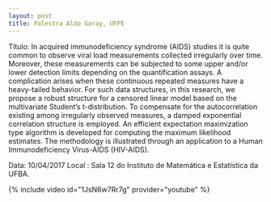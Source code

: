 ```yaml
---
layout: post
title: Palestra Aldo Garay, UFPE
---
```


Título:   In acquired immunodeficiency syndrome (AIDS) studies it is quite common to observe viral load measurements collected irregularly over time. Moreover, these measurements can be subjected to some upper and/or lower detection limits depending on the quantification assays. A complication arises when these continuous repeated measures have a heavy-tailed behavior. For such data structures, in this research, we propose a robust structure for a censored linear model based on the multivariate Student’s t-distribution. To compensate for the autocorrelation existing among irregularly observed measures, a damped exponential correlation structure is employed. An efficient expectation maximization type algorithm is developed for computing the maximum likelihood estimates. The methodology is illustrated through an application to a Human Immunodeficiency Virus-AIDS (HIV-AIDS).

Data: 10/04/2017
Local : Sala 12 do Instituto de Matemática e Estatística da UFBA.

{% include video id="1JsN6w7Rr7g" provider="youtube" %}


